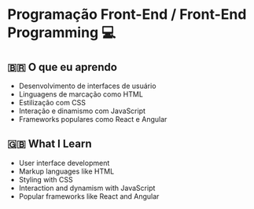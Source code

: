 # Programação Front-End / Front-End Programming 💻

## 🇧🇷 O que eu aprendo
- Desenvolvimento de interfaces de usuário
- Linguagens de marcação como HTML
- Estilização com CSS
- Interação e dinamismo com JavaScript
- Frameworks populares como React e Angular

## 🇬🇧 What I Learn
- User interface development
- Markup languages like HTML
- Styling with CSS
- Interaction and dynamism with JavaScript
- Popular frameworks like React and Angular
